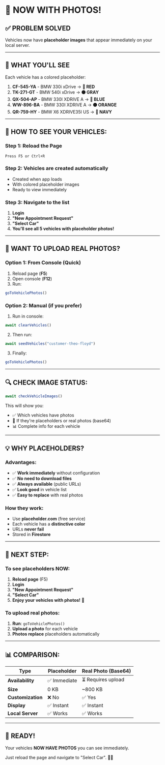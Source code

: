 # 🎉 NOW WITH PHOTOS!

## ✅ PROBLEM SOLVED

Vehicles now have **placeholder images** that appear immediately on your local server.

---

## 🎨 WHAT YOU'LL SEE

Each vehicle has a colored placeholder:

1. **CF-545-YA** - BMW 330i xDrive → **🔴 RED**
2. **TK-271-GT** - BMW 540i xDrive → **⚫ GRAY**
3. **QX-504-AP** - BMW 330I XDRIVE A → **🔵 BLUE**
4. **WW-896-BA** - BMW 330I XDRIVE A → **🟠 ORANGE**
5. **QR-759-HY** - BMW X6 XDRIVE35I US → **🔷 NAVY**

---

## 🚀 HOW TO SEE YOUR VEHICLES:

### Step 1: Reload the Page
```
Press F5 or Ctrl+R
```

### Step 2: Vehicles are created automatically
- Created when app loads
- With colored placeholder images
- Ready to view immediately

### Step 3: Navigate to the list
1. **Login**
2. **"New Appointment Request"**
3. **"Select Car"**
4. **You'll see all 5 vehicles with placeholder photos!**

---

## 📸 WANT TO UPLOAD REAL PHOTOS?

### Option 1: From Console (Quick)

1. Reload page (**F5**)
2. Open console (**F12**)
3. Run:
```javascript
goToVehiclePhotos()
```

### Option 2: Manual (if you prefer)

1. Run in console:
```javascript
await clearVehicles()
```

2. Then run:
```javascript
await seedVehicles("customer-theo-floyd")
```

3. Finally:
```javascript
goToVehiclePhotos()
```

---

## 🔍 CHECK IMAGE STATUS:

```javascript
await checkVehicleImages()
```

This will show you:
- ✅ Which vehicles have photos
- 🎨 If they're placeholders or real photos (base64)
- 📊 Complete info for each vehicle

---

## 💡 WHY PLACEHOLDERS?

### Advantages:
- ✅ **Work immediately** without configuration
- ✅ **No need to download files**
- ✅ **Always available** (public URLs)
- ✅ **Look good** in vehicle list
- ✅ **Easy to replace** with real photos

### How they work:
- Use **placeholder.com** (free service)
- Each vehicle has a **distinctive color**
- URLs **never fail**
- Stored in **Firestore**

---

## 🎯 NEXT STEP:

### To see placeholders NOW:
1. **Reload page** (F5)
2. **Login**
3. **"New Appointment Request"**
4. **"Select Car"**
5. **Enjoy your vehicles with photos!** 🎊

### To upload real photos:
1. **Run**: `goToVehiclePhotos()`
2. **Upload a photo** for each vehicle
3. **Photos replace** placeholders automatically

---

## 📊 COMPARISON:

| Type | Placeholder | Real Photo (Base64) |
|------|------------|-------------------|
| **Availability** | ✅ Immediate | ⏳ Requires upload |
| **Size** | 0 KB | ~800 KB |
| **Customization** | ❌ No | ✅ Yes |
| **Display** | ✅ Instant | ✅ Instant |
| **Local Server** | ✅ Works | ✅ Works |

---

## 🎊 READY!

Your vehicles **NOW HAVE PHOTOS** you can see immediately.

Just reload the page and navigate to "Select Car". 📸✨

